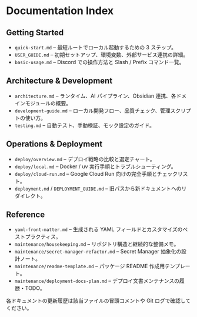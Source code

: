 # Documentation Index

## Getting Started
- `quick-start.md` – 最短ルートでローカル起動するための 3 ステップ。
- `USER_GUIDE.md` – 初期セットアップ、環境変数、外部サービス連携の詳細。
- `basic-usage.md` – Discord での操作方法と Slash / Prefix コマンド一覧。

## Architecture & Development
- `architecture.md` – ランタイム、AI パイプライン、Obsidian 連携、各ドメインモジュールの概要。
- `development-guide.md` – ローカル開発フロー、品質チェック、管理スクリプトの使い方。
- `testing.md` – 自動テスト、手動検証、モック設定のガイド。

## Operations & Deployment
- `deploy/overview.md` – デプロイ戦略の比較と選定チャート。
- `deploy/local.md` – Docker / uv 実行手順とトラブルシューティング。
- `deploy/cloud-run.md` – Google Cloud Run 向けの完全手順とチェックリスト。
- `deployment.md` / `DEPLOYMENT_GUIDE.md` – 旧パスから新ドキュメントへのリダイレクト。

## Reference
- `yaml-front-matter.md` – 生成される YAML フィールドとカスタマイズのベストプラクティス。
- `maintenance/housekeeping.md` – リポジトリ構造と継続的な整備メモ。
- `maintenance/secret-manager-refactor.md` – Secret Manager 抽象化の設計ノート。
- `maintenance/readme-template.md` – パッケージ README 作成用テンプレート。
- `maintenance/deployment-docs-plan.md` – デプロイ文書メンテナンスの履歴・TODO。

各ドキュメントの更新履歴は該当ファイルの冒頭コメントや Git ログで確認してください。
